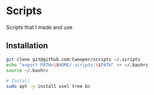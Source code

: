 # Scripts

Scripts that I made and use

## Installation

```bash
git clone git@github.com:Cwooper/scripts ~/.scripts
echo "export PATH=\$HOME/.scripts:\$PATH" >> ~/.bashrc
source ~/.bashrc

# Install 
sudo apt -y install xsel tree bc
```

